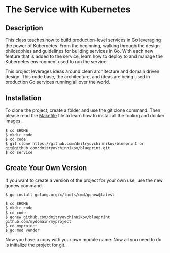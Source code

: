 # The Service with Kubernetes

## Description

This class teaches how to build production-level services in Go leveraging the power of Kubernetes. From the beginning, walking through the design philosophies and guidelines for building services in Go. With each new feature that is added to the service, learn how to deploy to and manage the Kubernetes environment used to run the service.

This project leverages ideas around clean architecture and domain driven design. This code base, the architecture, and ideas are being used in production Go services running all over the world.

## Installation

To clone the project, create a folder and use the git clone command. Then please read the [Makefile](Makefile) file to learn how to install all the tooling and docker images.

```
$ cd $HOME
$ mkdir code
$ cd code
$ git clone https://github.com/dmitryovchinnikov/blueprint or git@github.com:dmitryovchinnikov/blueprint.git
$ cd service
```

## Create Your Own Version

If you want to create a version of the project for your own use, use the new gonew command.

```
$ go install golang.org/x/tools/cmd/gonew@latest

$ cd $HOME
$ mkdir code
$ cd code
$ gonew github.com/dmitryovchinnikov/blueprint github.com/mydomain/myproject
$ cd myproject
$ go mod vendor
```

Now you have a copy with your own module name. Now all you need to do is initialize the project for git.